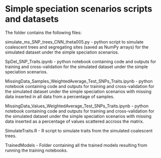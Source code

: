 # **Simple speciation scenarios scripts and datasets**
The folder contains the following files:

simulate_ms_SNP_trees_CNN_theta005.py - python script to simulate coalescent trees and segregating sites (saved as NumPy arrays)
for the simulated dataset under the simple speciation scenarios.

SpDel_SNP_Traits.ipynb -  python notebook containing code and outputs for training and cross-validation 
for the simulated dataset under the simple speciation scenarios.

MissingData_Samples_WeightedAverage_Test_SNPs_Traits.ipynb - python notebook containing code and outputs for training and cross-validation 
for the simulated dataset under the simple speciation scenarios with missing data inserted in all data from a percentage of samples.

MissingData_Values_WeightedAverage_Test_SNPs_Traits.ipynb - python notebook containing code and outputs for training and cross-validation 
for the simulated dataset under the simple speciation scenarios with missing data inserted as a percentage of values scattered accross the matrix.

SimulateTraits.R - R script to simulate traits from the simulated coalescent trees.

TrainedModels - Folder containing all the trained models resulting from running the training notebooks.
